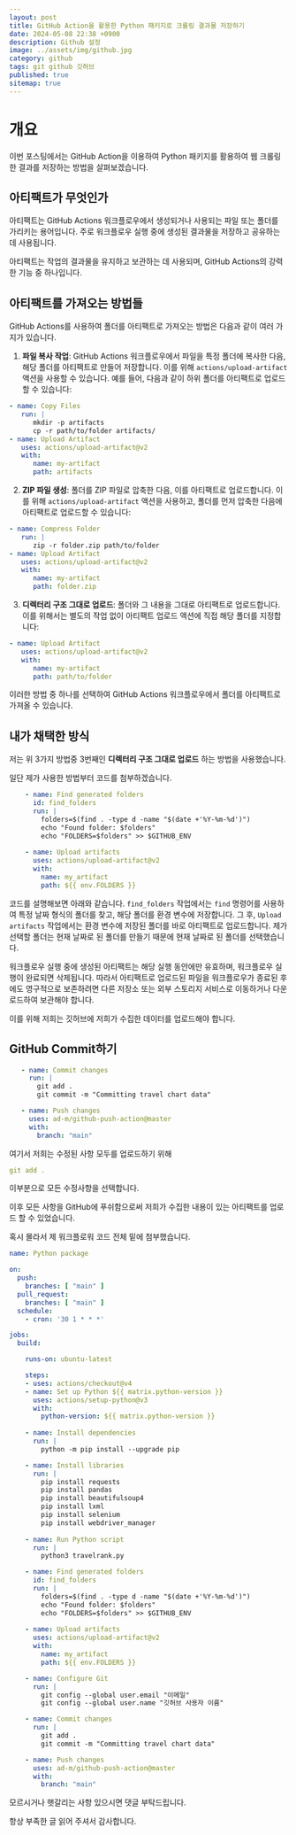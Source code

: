 ```yaml
---
layout: post
title: GitHub Action을 활용한 Python 패키지로 크롤링 결과물 저장하기
date: 2024-05-08 22:38 +0900
description: Github 설정
image: ../assets/img/github.jpg
category: github
tags: git github 깃허브
published: true
sitemap: true
---
```


# 개요

이번 포스팅에서는 GitHub Action을 이용하여 Python 패키지를 활용하여 웹 크롤링한 결과를 저장하는 방법을 살펴보겠습니다.

## 아티팩트가 무엇인가

아티팩트는 GitHub Actions 워크플로우에서 생성되거나 사용되는 파일 또는 폴더를 가리키는 용어입니다. 주로 워크플로우 실행 중에 생성된 결과물을 저장하고 공유하는 데 사용됩니다. 

아티팩트는 작업의 결과물을 유지하고 보관하는 데 사용되며, GitHub Actions의 강력한 기능 중 하나입니다.

## 아티팩트를 가져오는 방법들

GitHub Actions를 사용하여 폴더를 아티팩트로 가져오는 방법은 다음과 같이 여러 가지가 있습니다.

1. **파일 복사 작업**: GitHub Actions 워크플로우에서 파일을 특정 폴더에 복사한 다음, 해당 폴더를 아티팩트로 만들어 저장합니다. 이를 위해 `actions/upload-artifact` 액션을 사용할 수 있습니다. 예를 들어, 다음과 같이 하위 폴더를 아티팩트로 업로드할 수 있습니다:
```yaml
- name: Copy Files
   run: |
      mkdir -p artifacts
      cp -r path/to/folder artifacts/
- name: Upload Artifact
   uses: actions/upload-artifact@v2
   with:
      name: my-artifact
      path: artifacts
```

2. **ZIP 파일 생성**: 폴더를 ZIP 파일로 압축한 다음, 이를 아티팩트로 업로드합니다. 이를 위해 `actions/upload-artifact` 액션을 사용하고, 폴더를 먼저 압축한 다음에 아티팩트로 업로드할 수 있습니다:
```yaml
- name: Compress Folder
   run: |
      zip -r folder.zip path/to/folder
- name: Upload Artifact
   uses: actions/upload-artifact@v2
   with:
      name: my-artifact
      path: folder.zip
```

3. **디렉터리 구조 그대로 업로드**: 폴더와 그 내용을 그대로 아티팩트로 업로드합니다. 이를 위해서는 별도의 작업 없이 아티팩트 업로드 액션에 직접 해당 폴더를 지정합니다:
```yaml
- name: Upload Artifact
   uses: actions/upload-artifact@v2
   with:
      name: my-artifact
      path: path/to/folder
```

이러한 방법 중 하나를 선택하여 GitHub Actions 워크플로우에서 폴더를 아티팩트로 가져올 수 있습니다.

## 내가 채택한 방식

저는 위 3가지 방법중 3번째인 **디렉터리 구조 그대로 업로드** 하는 방법을 사용했습니다.

일단 제가 사용한 방법부터 코드를 첨부하겠습니다.

```yml
    - name: Find generated folders
      id: find_folders
      run: |
        folders=$(find . -type d -name "$(date +'%Y-%m-%d')")
        echo "Found folder: $folders"
        echo "FOLDERS=$folders" >> $GITHUB_ENV
    
    - name: Upload artifacts
      uses: actions/upload-artifact@v2
      with:
        name: my_artifact
        path: ${{ env.FOLDERS }}
``` 
코드를 설명해보면 아래와 같습니다.
`find_folders` 작업에서는 `find` 명령어를 사용하여 특정 날짜 형식의 폴더를 찾고, 해당 폴더를 환경 변수에 저장합니다. 그 후, `Upload artifacts` 작업에서는 환경 변수에 저장된 폴더를 바로 아티팩트로 업로드합니다. 제가 선택할 폴더는 현재 날짜로 된 폴더를 만들기 때문에 현재 날짜로 된 폴더를 선택했습니다.

워크플로우 실행 중에 생성된 아티팩트는 해당 실행 동안에만 유효하며, 워크플로우 실행이 완료되면 삭제됩니다. 따라서 아티팩트로 업로드된 파일을 워크플로우가 종료된 후에도 영구적으로 보존하려면 다른 저장소 또는 외부 스토리지 서비스로 이동하거나 다운로드하여 보관해야 합니다.

이를 위해 저희는 깃허브에 저희가 수집한 데이터를 업로드해야 합니다.

## GitHub Commit하기
```yml
   - name: Commit changes
     run: |
       git add .
       git commit -m "Committing travel chart data"

   - name: Push changes
     uses: ad-m/github-push-action@master
     with: 
       branch: "main"
```

여기서 저희는 수정된 사항 모두를 업로드하기 위해
```yml
git add .
```
이부분으로 모든 수정사항을 선택합니다.

이후 모든 사항을 GitHub에 푸쉬함으로써 저희가 수집한 내용이 있는 아티팩트를 업로드 할 수 있었습니다.

혹시 몰라서 제 워크플로워 코드 전체 밑에 첨부했습니다.

```yml
name: Python package

on:
  push:
    branches: [ "main" ] 
  pull_request:
    branches: [ "main" ]
  schedule:
    - cron: '30 1 * * *'

jobs:
  build:

    runs-on: ubuntu-latest

    steps:
    - uses: actions/checkout@v4
    - name: Set up Python ${{ matrix.python-version }}
      uses: actions/setup-python@v3
      with:
        python-version: ${{ matrix.python-version }}
        
    - name: Install dependencies
      run: |
        python -m pip install --upgrade pip

    - name: Install libraries
      run: |
        pip install requests
        pip install pandas
        pip install beautifulsoup4
        pip install lxml
        pip install selenium
        pip install webdriver_manager
       
    - name: Run Python script
      run: |
        python3 travelrank.py

    - name: Find generated folders
      id: find_folders
      run: |
        folders=$(find . -type d -name "$(date +'%Y-%m-%d')")
        echo "Found folder: $folders"
        echo "FOLDERS=$folders" >> $GITHUB_ENV
    
    - name: Upload artifacts
      uses: actions/upload-artifact@v2
      with:
        name: my_artifact
        path: ${{ env.FOLDERS }}

    - name: Configure Git
      run: |
        git config --global user.email "이메일"
        git config --global user.name "깃허브 사용자 이름"

    - name: Commit changes
      run: |
        git add .
        git commit -m "Committing travel chart data"

    - name: Push changes
      uses: ad-m/github-push-action@master
      with: 
        branch: "main"

```

모르시거나 햇갈리는 사항 있으시면 댓글 부탁드립니다.

항상 부족한 글 읽어 주셔서 감사합니다.